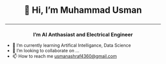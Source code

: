 # <p align="center">👋 Hi, I’m Muhammad Usman</p>
---
### <p align="center">I’m AI Anthasiast and Electrical Engineer</p>
- 🌱 I’m currently learning Artifical Intelligance, Data Science
- 💞️ I’m looking to collaborate on ...
- 📫 How to reach me usmanashraf4360@gmail.com


<!---
Usmana4360/Usmana4360 is a ✨ special ✨ repository because its `README.md` (this file) appears on your GitHub profile.
You can click the Preview link to take a look at your changes.
--->
